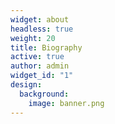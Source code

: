 ```yaml
---
widget: about
headless: true
weight: 20
title: Biography
active: true
author: admin
widget_id: "1"
design:
  background:
    image: banner.png
---
```

